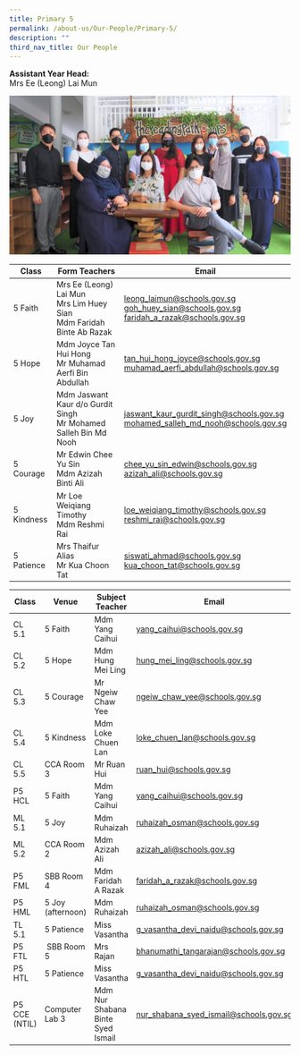 ```yaml
---
title: Primary 5
permalink: /about-us/Our-People/Primary-5/
description: ""
third_nav_title: Our People
---
```

**Assistant Year Head:**  
Mrs Ee (Leong) Lai Mun

![](/images/Primary%205.jpg)

| Class | Form Teachers | Email |
| -------- | -------- | -------- |
| 5 Faith     | Mrs Ee (Leong) Lai Mun<br>Mrs Lim Huey Sian<br>Mdm Faridah Binte Ab Razak     | [leong\_laimun@schools.gov.sg](mailto:leong_laimun@schools.gov.sg)<br>[goh\_huey\_sian@schools.gov.sg](mailto:goh_huey_sian@schools.gov.sg) <br>[faridah\_a\_razak@schools.gov.sg](mailto:faridah_a_razak@schools.gov.sg)    |
| 5 Hope |Mdm Joyce Tan Hui Hong <br> Mr Muhamad Aerfi Bin Abdullah| [tan\_hui\_hong\_joyce@schools.gov.sg](mailto:tan_hui_hong_joyce@schools.gov.sg)<br> [muhamad\_aerfi\_abdullah@schools.gov.sg](mailto:muhamad_aerfi_abdullah@schools.gov.sg)
|5 Joy | Mdm Jaswant Kaur d/o Gurdit Singh <br> Mr Mohamed Salleh Bin Md Nooh | [jaswant\_kaur\_gurdit\_singh@schools.gov.sg](mailto:jaswant_kaur_gurdit_singh@schools.gov.sg) <br> [mohamed\_salleh\_md\_nooh@schools.gov.sg](mailto:mohamed_salleh_md_nooh@schools.gov.sg)| 
|5 Courage | Mr Edwin Chee Yu Sin<br> Mdm Azizah Binti Ali| [chee\_yu\_sin\_edwin@schools.gov.sg](mailto:chee_yu_sin_edwin@schools.gov.sg)<br>[azizah\_ali@schools.gov.sg](mailto:azizah_ali@schools.gov.sg)| 
|5 Kindness| Mr Loe Weiqiang Timothy <br> Mdm Reshmi Rai| [loe\_weiqiang\_timothy@schools.gov.sg](mailto:loe_weiqiang_timothy@schools.gov.sg)<br> [reshmi\_rai@schools.gov.sg](mailto:reshmi_rai@schools.gov.sg)
| 5 Patience | Mrs Thaifur Alias <br> Mr Kua Choon Tat | [siswati\_ahmad@schools.gov.sg](mailto:siswati_ahmad@schools.gov.sg)<br> [kua\_choon\_tat@schools.gov.sg](mailto:kua_choon_tat@schools.gov.sg)

| Class | Venue| Subject Teacher | Email |
| -------- | -------- | -------- | ---|
| CL 5.1| 5 Faith | Mdm Yang Caihui| [yang\_caihui@schools.gov.sg](mailto:yang_caihui@schools.gov.sg)
| CL 5.2 | 5 Hope | Mdm Hung Mei Ling| [hung\_mei\_ling@schools.gov.sg](mailto:hung_mei_ling@schools.gov.sg)
|CL 5.3| 5 Courage | Mr Ngeiw Chaw Yee| [ngeiw\_chaw\_yee@schools.gov.sg](mailto:ngeiw_chaw_yee@schools.gov.sg)
| CL 5.4 | 5 Kindness | Mdm Loke Chuen Lan| [loke\_chuen\_lan@schools.gov.sg](mailto:loke_chuen_lan@schools.gov.sg)
| CL 5.5| CCA Room 3| Mr Ruan Hui| [ruan\_hui@schools.gov.sg](mailto:ruan_hui@schools.gov.sg)
|P5 HCL| 5 Faith| Mdm Yang Caihui| [yang\_caihui@schools.gov.sg](mailto:yang_caihui@schools.gov.sg)
| ML 5.1| 5 Joy| Mdm Ruhaizah| [ruhaizah\_osman@schools.gov.sg](mailto:ruhaizah_osman@schools.gov.sg)
| ML 5.2| CCA Room 2| Mdm Azizah Ali| [azizah\_ali@schools.gov.sg](mailto:azizah_ali@schools.gov.sg)
| P5 FML| SBB Room 4 | Mdm Faridah A Razak| [faridah\_a\_razak@schools.gov.sg](mailto:faridah_a_razak@schools.gov.sg)
| P5 HML| 5 Joy (afternoon)| Mdm Ruhaizah| [ruhaizah\_osman@schools.gov.sg](mailto:ruhaizah_osman@schools.gov.sg)
|TL 5.1| 5 Patience| Miss Vasantha| [g\_vasantha\_devi\_naidu@schools.gov.sg](mailto:g_vasantha_devi_naidu@schools.gov.sg)
|P5 FTL |  SBB Room 5| Mrs Rajan|[bhanumathi\_tangarajan@schools.gov.sg](mailto:bhanumathi_tangarajan@schools.gov.sg)
|P5 HTL| 5 Patience| Miss Vasantha|[g\_vasantha\_devi\_naidu@schools.gov.sg](mailto:g_vasantha_devi_naidu@schools.gov.sg)
|P5 CCE (NTIL)| Computer Lab 3| Mdm Nur Shabana Binte Syed Ismail| [nur\_shabana\_syed\_ismail@schools.gov.sg](mailto:nur_shabana_syed_ismail@schools.gov.sg)